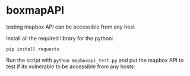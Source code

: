 # boxmapAPI
testing mapbox API can be accessible from any host

Install all the required library for the python:

```pip install requests```

Run the script with ```python mapboxapi_test.py```
and put the mapbox API to test if its vulnerable to be accessible from any hosts:

